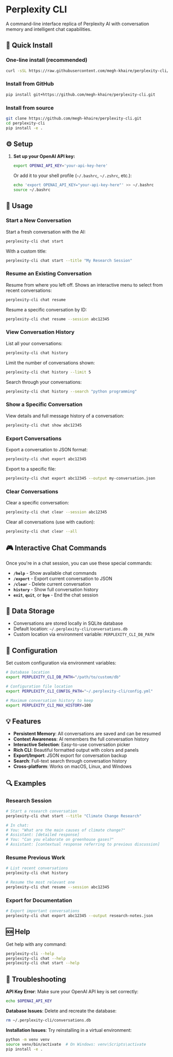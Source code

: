 # Perplexity CLI

A command-line interface replica of Perplexity AI with conversation memory and intelligent chat capabilities.

## 🚀 Quick Install

### One-line install (recommended)

```bash
curl -sSL https://raw.githubusercontent.com/megh-khaire/perplexity-cli/main/install.sh | bash
```

### Install from GitHub

```bash
pip install git+https://github.com/megh-khaire/perplexity-cli.git
```

### Install from source

```bash
git clone https://github.com/megh-khaire/perplexity-cli.git
cd perplexity-cli
pip install -e .
```

## ⚙️ Setup

1. **Set up your OpenAI API key:**

   ```bash
   export OPENAI_API_KEY='your-api-key-here'
   ```

   Or add it to your shell profile (`~/.bashrc`, `~/.zshrc`, etc.):

   ```bash
   echo 'export OPENAI_API_KEY="your-api-key-here"' >> ~/.bashrc
   source ~/.bashrc
   ```

## 💬 Usage

### Start a New Conversation

Start a fresh conversation with the AI:

```bash
perplexity-cli chat start
```

With a custom title:

```bash
perplexity-cli chat start --title "My Research Session"
```

### Resume an Existing Conversation

Resume from where you left off. Shows an interactive menu to select from recent conversations:

```bash
perplexity-cli chat resume
```

Resume a specific conversation by ID:

```bash
perplexity-cli chat resume --session abc12345
```

### View Conversation History

List all your conversations:

```bash
perplexity-cli chat history
```

Limit the number of conversations shown:

```bash
perplexity-cli chat history --limit 5
```

Search through your conversations:

```bash
perplexity-cli chat history --search "python programming"
```

### Show a Specific Conversation

View details and full message history of a conversation:

```bash
perplexity-cli chat show abc12345
```

### Export Conversations

Export a conversation to JSON format:

```bash
perplexity-cli chat export abc12345
```

Export to a specific file:

```bash
perplexity-cli chat export abc12345 --output my-conversation.json
```

### Clear Conversations

Clear a specific conversation:

```bash
perplexity-cli chat clear --session abc12345
```

Clear all conversations (use with caution):

```bash
perplexity-cli chat clear --all
```

## 🎮 Interactive Chat Commands

Once you're in a chat session, you can use these special commands:

- **`/help`** - Show available chat commands
- **`/export`** - Export current conversation to JSON
- **`/clear`** - Delete current conversation
- **`history`** - Show full conversation history
- **`exit`**, **`quit`**, or **`bye`** - End the chat session

## 📁 Data Storage

- Conversations are stored locally in SQLite database
- Default location: `~/.perplexity-cli/conversations.db`
- Custom location via environment variable: `PERPLEXITY_CLI_DB_PATH`

## 🔧 Configuration

Set custom configuration via environment variables:

```bash
# Database location
export PERPLEXITY_CLI_DB_PATH="/path/to/custom/db"

# Configuration file location
export PERPLEXITY_CLI_CONFIG_PATH="~/.perplexity-cli/config.yml"

# Maximum conversation history to keep
export PERPLEXITY_CLI_MAX_HISTORY=100
```

## 💡 Features

- **Persistent Memory**: All conversations are saved and can be resumed
- **Context Awareness**: AI remembers the full conversation history
- **Interactive Selection**: Easy-to-use conversation picker
- **Rich CLI**: Beautiful formatted output with colors and panels
- **Export/Import**: JSON export for conversation backup
- **Search**: Full-text search through conversation history
- **Cross-platform**: Works on macOS, Linux, and Windows

## 🔍 Examples

### Research Session

```bash
# Start a research conversation
perplexity-cli chat start --title "Climate Change Research"

# In chat:
# You: "What are the main causes of climate change?"
# Assistant: [detailed response]
# You: "Can you elaborate on greenhouse gases?"
# Assistant: [contextual response referring to previous discussion]
```

### Resume Previous Work

```bash
# List recent conversations
perplexity-cli chat history

# Resume the most relevant one
perplexity-cli chat resume --session abc12345
```

### Export for Documentation

```bash
# Export important conversations
perplexity-cli chat export abc12345 --output research-notes.json
```

## 🆘 Help

Get help with any command:

```bash
perplexity-cli --help
perplexity-cli chat --help
perplexity-cli chat start --help
```

## 🐛 Troubleshooting

**API Key Error**: Make sure your OpenAI API key is set correctly:

```bash
echo $OPENAI_API_KEY
```

**Database Issues**: Delete and recreate the database:

```bash
rm ~/.perplexity-cli/conversations.db
```

**Installation Issues**: Try reinstalling in a virtual environment:

```bash
python -m venv venv
source venv/bin/activate  # On Windows: venv\Scripts\activate
pip install -e .
```
